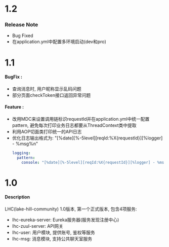 # 1.2
### Release Note
  - Bug Fixed
  - 在application.yml中配置多环境启动(dev和pro)
  

# 1.1
#### BugFix :

  - 查询消息时, 用户昵称显示乱码问题
  - 部分页面checkToken接口返回异常问题
 
#### Feature :

 - 改用MDC来设置调用链标识requestId并在application.yml中统一配置pattern, 避免每次打印业务日志都要从ThreadContext类中提取
 - 利用AOP切面类打印统一的API日志
 - 优化日志输出格式为: "[%date][%-5level][reqId:%X{requestId}][%logger] - %msg%n"
    ```yaml
   logging:
      pattern:
        console: "[%date][%-5level][reqId:%X{requestId}][%logger] - %msg%n"
    ```
    
 
# 1.0

#### Description 
LHC(lake-hill-community) 1.0版本, 第一个正式版本, 包含4项服务:

- lhc-eureka-server: Eureka服务器(服务发现注册中心)
- lhc-zuul-server: API网关
- lhc-user: 用户模块, 提供账号, 鉴权等服务
- lhc-msg: 消息模块, 支持公共聊天室服务
